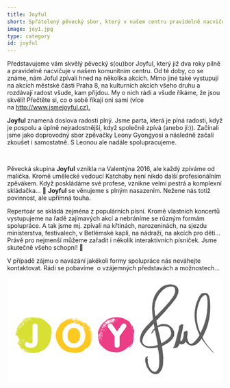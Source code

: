 ```yaml
---
title: Joyful
short: Spřátelený pěvecký sbor, který v našem centru pravidelně nacvičuje.
image: joy1.jpg
type: category
id: joyful
---
```


Představujeme vám skvělý pěvecký s(ou)bor Joyful, který již dva roky pilně a pravidelně nacvičuje v našem komunitním centru. Od té doby, co se známe, nám Joful zpívali hned na několika akcích. Mimo jiné také vystupují na akcích městské části Praha 8, na kulturních akcích všeho druhu a rozdávají radost všude, kam přijdou. My o nich rádi a všude říkáme, že jsou skvělí! Přečtěte si, co o sobě říkají oni sami (více na [http://www.jsmejoyful.cz).](http://www.jsmejoyful.cz)

**Joyful** znamená doslova radosti plný. Jsme parta, která je plná radosti, když je pospolu a úplně nejradostnější, když společně zpívá (anebo jí:)). Začínali jsme jako doprovodný sbor zpěvačky Leony Gyongyosi a následně začali zkoušet i samostatně. S Leonou ale nadále spolupracujeme.

​

Pěvecká skupina **Joyful** vznikla na Valentýna 2016, ale každý zpíváme od malička. Kromě umělecké vedoucí Katchaby není nikdo další profesionálním zpěvákem. Když poskládáme své profese, vznikne velmi pestrá a komplexní skládačka… 🙂 **Joyful** se věnujeme s plným nasazením. Nežene nás totiž povinnost, ale upřímná touha.

Repertoár se skládá zejména z populárních písní. Kromě vlastních koncertů vystupujeme na řadě zajímavých akcí a nebráníme se různým formám spolupráce. A tak jsme mj. zpívali na křtinách, narozeninách, na sjezdu ministerstva, festivalech, v Betlémské kapli, na nádraží, na akcích pro děti… Právě pro nejmenší můžeme zařadit i několik interaktivních písniček. Jsme skutečně všeho schopní! 🙂

V případě zájmu o navázání jakékoli formy spolupráce nás neváhejte kontaktovat. Rádi se pobavíme  o vzájemných představách a možnostech…

![](joyful.webp)
